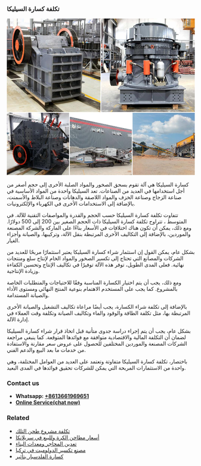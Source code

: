<h3>تكلفة كسارة السيليكا</h3><img src='1701850773.jpg' alt=''><p>كسارة السيليكا هي آلة تقوم بسحق الصخور والمواد الصلبة الأخرى إلى حجم أصغر من أجل استخدامها في العديد من الصناعات. تعد السيليكا واحدة من المواد الأساسية في صناعة الزجاج وصناعة الخزف والمواد اللاصقة والدهانات وصناعة البلاط والأسمنت، بالإضافة إلى الاستخدامات الأخرى في الكهرباء والإلكترونيات.</p><p>تتفاوت تكلفة كسارة السيليكا حسب الحجم والقدرة والمواصفات التقنية للآلة. في المتوسط ​​، تتراوح تكلفة كسارة السيليكا ذات الحجم الصغير بين 200 إلى 500 دولارًا. ومع ذلك، يمكن أن تكون هناك اختلافات في الأسعار بناءًا على الماركة والشركة المصنعة والموردين، بالإضافة إلى التكاليف الأخرى المرتبطة بنقل الآلة، وتركيبها، والصيانة وأجزاء الغيار.</p><p>بشكل عام، يمكن القول إن استثمار شراء كسارة السيليكا يعتبر استثمارًا مربحًا للعديد من الشركات والمصانع التي تحتاج إلى تكسير الصخور والمواد الخام لإنتاج سلع ومنتجات نهائية. فعلى المدى الطويل، توفر هذه الآلة توفيرًا في تكاليف الإنتاج وتحسين الكفاءة وزيادة الإنتاجية.</p><p>ومع ذلك، يجب أن يتم اختيار الكسارة المناسبة وفقًا للاحتياجات والمتطلبات الخاصة بالمشروع. كما يجب على المستخدم الاهتمام بنوعية المنتج النهائي ومستوى الأداء والصيانة المستدامة.</p><p>بالإضافة إلى تكلفة شراء الكسارة، يجب أيضًا مراعاة تكاليف التشغيل والصيانة الأخرى المرتبطة بها، مثل تكلفة الطاقة والوقود والماء وتكاليف الصيانة وتكلفة وقت العملاء في إدارة الآلة.</p><p>بشكل عام، يجب أن يتم إجراء دراسة جدوى متأنية قبل اتخاذ قرار شراء كسارة السيليكا لضمان أن التكلفة المالية والاقتصادية متوافقة مع فوائدها المتوقعة. كما ينبغي مراجعة الشركات المصنعة والموردين المختلفين للحصول على عروض سعر مقارنة والاستفادة من خدمات ما بعد البيع والدعم الفني.</p><p>باختصار، تكلفة كسارة السيليكا متفاوتة وتعتمد على العديد من العوامل المختلفة، وهي واحدة من الاستثمارات المربحة التي يمكن للشركات تحقيق فوائدها في المدى البعيد.</p><h3>Contact us</h3><ul><li><strong>Whatsapp:&nbsp;<a href="https://wa.me/8613661969651">+8613661969651</a></strong></li><li><a href="https://swt.shibang-china.com/?git&amp;zhl&amp;تكلفة كسارة السيليكا"><strong>Online Service(chat now)</strong></a></li></ul><h3>Related</h3><ul><li><a href='تكلفة مشروع طحن التلك.md'>تكلفة مشروع طحن التلك</a></li><li><a href='أسعار مطاحن الكرة وللبيع في سريلانكا.md'>أسعار مطاحن الكرة وللبيع في سريلانكا</a></li><li><a href='تعدين المحاجر ومعدات البناء.md'>تعدين المحاجر ومعدات البناء</a></li><li><a href='مصنع تكسير الدولوميت في تركيا.md'>مصنع تكسير الدولوميت في تركيا</a></li><li><a href='كسارة الفلدسبار بتأثير.md'>كسارة الفلدسبار بتأثير</a></li></ul>